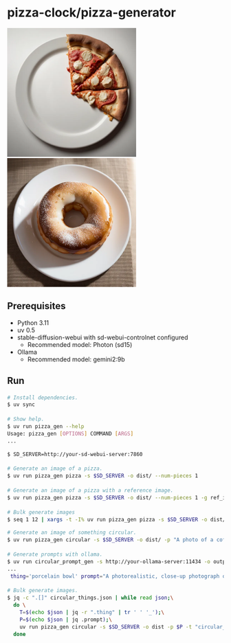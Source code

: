 # pizza-clock/pizza-generator

<img src="./images//pizza.webp" height="300">
<img src="./images/donut.webp" height="300">

## Prerequisites

- Python 3.11
- uv 0.5
- stable-diffusion-webui with sd-webui-controlnet configured
  - Recommended model: Photon (sd15)
- Ollama
  - Recommended model: gemini2:9b

## Run

```sh
# Install dependencies.
$ uv sync

# Show help.
$ uv run pizza_gen --help
Usage: pizza_gen [OPTIONS] COMMAND [ARGS]
... 
```

```sh
$ SD_SERVER=http://your-sd-webui-server:7860

# Generate an image of a pizza.
$ uv run pizza_gen pizza -s $SD_SERVER -o dist/ --num-pieces 1

# Generate an image of a pizza with a reference image.
$ uv run pizza_gen pizza -s $SD_SERVER -o dist/ --num-pieces 1 -g ref_images/pizza_12p_1p.webp

# Bulk generate images
$ seq 1 12 | xargs -t -I% uv run pizza_gen pizza -s $SD_SERVER -o dist/ --num-pieces % -g ref_images/pizza_12p_%p.webp
```

```sh
# Generate an image of something circular.
$ uv run pizza_gen circular -s $SD_SERVER -o dist/ -p "A photo of a coffee cup."

# Generate prompts with ollama.
$ uv run circular_prompt_gen -s http://your-ollama-server:11434 -o output.json
...
 thing='porcelain bowl' prompt="A photorealistic, close-up photograph of a pristine white porcelain bowl resting on a wooden table."

# Bulk generate images.
$ jq -c ".[]" circular_things.json | while read json;\
  do \
    T=$(echo $json | jq -r ".thing" | tr ' ' '_');\
    P=$(echo $json | jq .prompt);\
    uv run pizza_gen circular -s $SD_SERVER -o dist -p $P -t "circular_${T}_{INFO_HASH}";\
  done
```